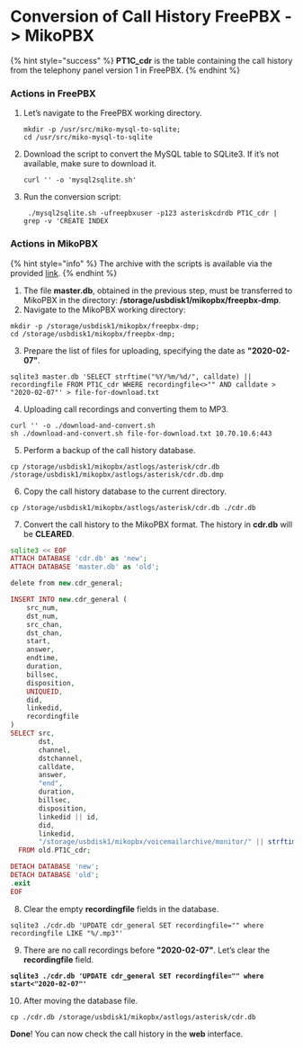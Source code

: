 # Conversion of Call History FreePBX -> MikoPBX

{% hint style="success" %}
**PT1C\_cdr** is the table containing the call history from the telephony panel version 1 in FreePBX.
{% endhint %}

### Actions in FreePBX

1.  Let’s navigate to the FreePBX working directory.

    ```
    mkdir -p /usr/src/miko-mysql-to-sqlite;
    cd /usr/src/miko-mysql-to-sqlite
    ```
2.  Download the script to convert the MySQL table to SQLite3. If it’s not available, make sure to download it.

    ```
    curl '' -o 'mysql2sqlite.sh'
    ```
3.  Run the conversion script:

    ```
     ./mysql2sqlite.sh -ufreepbxuser -p123 asteriskcdrdb PT1C_cdr | grep -v 'CREATE INDEX
    ```

### Actions in MikoPBX

{% hint style="info" %}
The archive with the scripts is available via the provided [link](https://files.miko.ru/s/0vzK6bUhcUjqk3M).
{% endhint %}

1. The file **master.db**, obtained in the previous step, must be transferred to MikoPBX in the directory: **/storage/usbdisk1/mikopbx/freepbx-dmp**.
2. Navigate to the MikoPBX working directory:

```
mkdir -p /storage/usbdisk1/mikopbx/freepbx-dmp;
cd /storage/usbdisk1/mikopbx/freepbx-dmp;
```

3. Prepare the list of files for uploading, specifying the date as **"2020-02-07"**.

```
sqlite3 master.db 'SELECT strftime("%Y/%m/%d/", calldate) || recordingfile FROM PT1C_cdr WHERE recordingfile<>"" AND calldate > "2020-02-07"' > file-for-download.txt
```

4. Uploading call recordings and converting them to MP3.

```
curl '' -o ./download-and-convert.sh
sh ./download-and-convert.sh file-for-download.txt 10.70.10.6:443
```

5. Perform a backup of the call history database.

```
cp /storage/usbdisk1/mikopbx/astlogs/asterisk/cdr.db /storage/usbdisk1/mikopbx/astlogs/asterisk/cdr.db.dmp
```

6. Copy the call history database to the current directory.

```
cp /storage/usbdisk1/mikopbx/astlogs/asterisk/cdr.db ./cdr.db 
```

7. Convert the call history to the MikoPBX format. The history in **cdr.db** will be **CLEARED**.

```php
sqlite3 << EOF
ATTACH DATABASE 'cdr.db' as 'new';
ATTACH DATABASE 'master.db' as 'old';

delete from new.cdr_general;

INSERT INTO new.cdr_general (
    src_num,
    dst_num,
    src_chan,
    dst_chan,
    start,
    answer,
    endtime,
    duration,
    billsec,
    disposition,
    UNIQUEID,
    did,
    linkedid,
    recordingfile
)
SELECT src,
       dst,
       channel,
       dstchannel,
       calldate,
       answer,
       "end",
       duration,
       billsec,
       disposition,
       linkedid || id,
       did,
       linkedid,
       "/storage/usbdisk1/mikopbx/voicemailarchive/monitor/" || strftime("%Y/%m/%d/", calldate) || recordingfile || ".mp3"
  FROM old.PT1C_cdr;

DETACH DATABASE 'new';
DETACH DATABASE 'old';
.exit
EOF
```

8. Clear the empty **recordingfile** fields in the database.

```
sqlite3 ./cdr.db 'UPDATE cdr_general SET recordingfile="" where recordingfile LIKE "%/.mp3"'
```

9. There are no call recordings before **"2020-02-07"**. Let’s clear the **recordingfile** field.

<pre><code><strong>sqlite3 ./cdr.db 'UPDATE cdr_general SET recordingfile="" where start&#x3C;"2020-02-07"'
</strong></code></pre>

10. After moving the database file.

```
cp ./cdr.db /storage/usbdisk1/mikopbx/astlogs/asterisk/cdr.db 
```

**Done**! You can now check the call history in the **web** interface.
